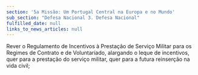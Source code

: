 ```yaml
---
section: '5a Missão: Um Portugal Central na Europa e no Mundo'
sub_section: "Defesa Nacional 3. Defesa Nacional"
fulfilled_date: null
links_to_news_articles: null
---
```


Rever o Regulamento de Incentivos à Prestação de Serviço Militar para os Regimes de Contrato e de Voluntariado, alargando o leque de incentivos, quer para a prestação do serviço militar, quer para a futura reinserção na vida civil;